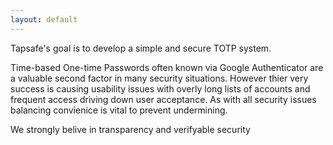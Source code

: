 ```yaml
---
layout: default
---
```


Tapsafe's goal is to develop a simple and secure TOTP system.

Time-based One-time Passwords often known via Google Authenticator are a valuable second factor in many
security situations.
However thier very success is causing usability issues with overly long lists of accounts and frequent access driving down user acceptance.
As with all security issues balancing convienice is vital to prevent undermining.

We strongly belive in transparency and verifyable security
